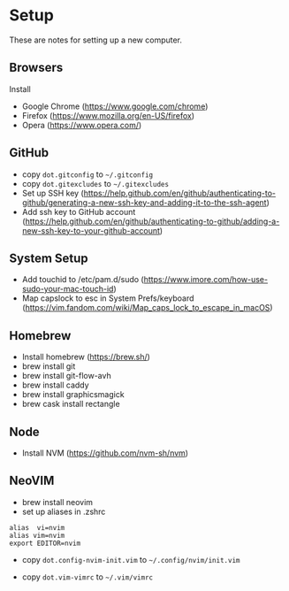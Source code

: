 # Setup
These are notes for setting up a new computer. 

## Browsers
Install
* Google Chrome (https://www.google.com/chrome)
* Firefox (https://www.mozilla.org/en-US/firefox)
* Opera (https://www.opera.com/)


## GitHub
* copy `dot.gitconfig` to `~/.gitconfig`
* copy `dot.gitexcludes` to `~/.gitexcludes`
* Set up SSH key (https://help.github.com/en/github/authenticating-to-github/generating-a-new-ssh-key-and-adding-it-to-the-ssh-agent)
* Add ssh key to GitHub account (https://help.github.com/en/github/authenticating-to-github/adding-a-new-ssh-key-to-your-github-account)


## System Setup
* Add touchid to /etc/pam.d/sudo (https://www.imore.com/how-use-sudo-your-mac-touch-id)
* Map capslock to esc in System Prefs/keyboard (https://vim.fandom.com/wiki/Map_caps_lock_to_escape_in_macOS)


## Homebrew
* Install homebrew (https://brew.sh/) 
* brew install git
* brew install git-flow-avh
* brew install caddy
* brew install graphicsmagick
* brew cask install rectangle

## Node
* Install NVM (https://github.com/nvm-sh/nvm)


## NeoVIM
* brew install neovim
* set up aliases in .zshrc
```
alias  vi=nvim
alias vim=nvim
export EDITOR=nvim
```
* copy `dot.config-nvim-init.vim` to `~/.config/nvim/init.vim`

* copy `dot.vim-vimrc` to `~/.vim/vimrc`
